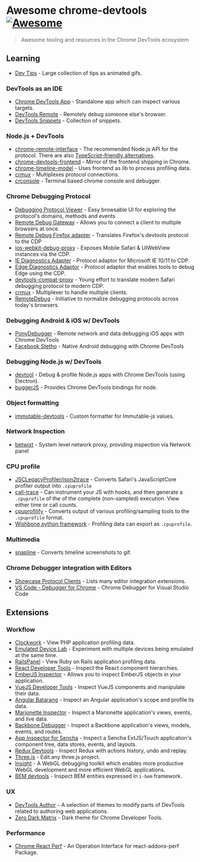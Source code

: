 # Awesome chrome-devtools [![Awesome](https://cdn.rawgit.com/sindresorhus/awesome/d7305f38d29fed78fa85652e3a63e154dd8e8829/media/badge.svg)](https://github.com/sindresorhus/awesome)

> Awesome tooling and resources in the Chrome DevTools ecosystem

## Learning
* [Dev Tips](https://umaar.com/dev-tips/) - Large collection of tips as animated gifs.

### DevTools as an IDE
* [Chrome DevTools App](https://github.com/auchenberg/chrome-devtools-app) - Standalone app which can inspect various targets.
* [DevTools Remote](https://devtoolsremote.com/) - Remotely debug someone else's browser.
* [DevTools Snippets](https://github.com/bahmutov/code-snippets) - Collection of snippets.

### Node.js + DevTools
* [chrome-remote-interface](https://github.com/cyrus-and/chrome-remote-interface) - The recommended Node.js API for the protocol. There are also [TypeScript-friendly alternatives](https://github.com/DickvdBrink/chrome-debug-protocol).
* [chrome-devtools-frontend](https://www.npmjs.com/package/chrome-devtools-frontend) - Mirror of the frontend shipping in Chrome.
* [chrome-timeline-model](https://www.npmjs.com/package/devtools-timeline-model) - Uses frontend as lib to process profiling data.
* [crmux](https://github.com/sidorares/crmux) - Multiplexes protocol connections.
* [crconsole](https://github.com/sidorares/crconsole) - Terminal based chrome console and debugger.

### Chrome Debugging Protocol
* [Debugging Protocol Viewer](https://chromedevtools.github.io/debugger-protocol-viewer/) - Easy browsable UI for exploring the protocol's domains, methods and events
* [Remote Debug Gateway](https://github.com/RemoteDebug/remotedebug-gateway) - Allows you to connect a client to multiple browsers at once.
* [Remote Debug Firefox adapter](https://github.com/RemoteDebug/remotedebug-firefox-adapter) - Translates Firefox's devtools protocol to the CDP
* [ios-webkit-debug-proxy](https://github.com/google/ios-webkit-debug-proxy) - Exposes Mobile Safari & UIWebView instances via the CDP.
* [IE Diagnostics Adapter](https://github.com/Microsoft/IEDiagnosticsAdapter) - Protocol adaptor for Microsoft IE 10/11 to CDP.
* [Edge Diagnostics Adaptor](https://github.com/Microsoft/edge-diagnostics-adaptor) - Protocol adaptor that enables tools to debug Edge using the CDP.
* [devtools-compat-proxy](https://github.com/artygus/devtools-compat-proxy) - Young effort to translate modern Safari debugging protocol to modern CDP.
* [crmux](https://github.com/sidorares/crmux) - Multiplexer to handle multiple clients.
* [RemoteDebug](https://github.com/RemoteDebug) - Initiative to normalize debugging protocols across today's browsers.

### Debugging Android & iOS w/ DevTools
* [PonyDebugger](https://github.com/square/PonyDebugger) - Remote network and data debugging iOS apps with Chrome DevTools
* [Facebook Stetho](https://github.com/facebook/stetho) - Native Android debugging with Chrome DevTools

### Debugging Node.js w/ DevTools
* [devtool](https://github.com/Jam3/devtool) - Debug & profile Node.js apps with Chrome DevTools (using Electron).
* [buggerJS](https://github.com/buggerjs/bugger) - Provides Chrome DevTools bindings for node.

### Object formatting
* [immutable-devtools](https://github.com/andrewdavey/immutable-devtools) - Custom formatter for Immutable-js values.

### Network Inspection
* [betwixt](https://github.com/kdzwinel/betwixt) - System level network proxy, providing inspection via Network panel

### CPU profile
* [JSCLegacyProfiler/json2trace](https://github.com/facebook/react-native/blob/master/JSCLegacyProfiler/json2trace) - Converts Safari's JavaScriptCore profiler output into `.cpuprofile`
* [call-trace](https://github.com/brendankenny/call-trace) - Can instrument your JS with hooks, and then generate a `.cpuprofile`  of the of the complete (non-sampled) execution. View either time or call counts.
* [cpuprofilify](https://github.com/thlorenz/cpuprofilify) - Converts output of various profiling/sampling tools to the `.cpuprofile` format.
* [Wishbone python framework](http://wishbone.readthedocs.org/en/develop/miscellaneous.html#profiling) - Profiling data can export as `.cpuprofile`.

### Multimedia
* [snapline](https://github.com/pmdartus/snapline) - Converts timeline screenshots to gif.

### Chrome Debugger integration with Editors
* [Showcase Protocol Clients](https://developer.chrome.com/devtools/docs/debugging-clients) - Lists many editor integration extensions.
* [VS Code - Debugger for Chrome](https://github.com/Microsoft/vscode-chrome-debug/) - Chrome Debugger for Visual Studio Code

## Extensions
### Workflow
* [Clockwork](https://chrome.google.com/webstore/detail/clockwork/dmggabnehkmmfmdffgajcflpdjlnoemp?hl=en) - View PHP application profiling data.
* [Emulated Device Lab](https://chrome.google.com/webstore/detail/emulated-device-lab/oaonfodocibcdobdeelbbfggjombamff) - Experiment with multiple devices being emulated at the same time.
* [RailsPanel](https://chrome.google.com/webstore/detail/railspanel/gjpfobpafnhjhbajcjgccbbdofdckggg?hl=en-US) - View Ruby on Rails application profiling data.
* [React Developer Tools](https://chrome.google.com/webstore/detail/react-developer-tools/fmkadmapgofadopljbjfkapdkoienihi) - Inspect the React component hierarchies.
* [EmberJS Inspector](https://chrome.google.com/webstore/detail/ember-inspector/bmdblncegkenkacieihfhpjfppoconhi) - Allows you to inspect EmberJS objects in your application.
* [VueJS Developer Tools](https://github.com/vuejs/vue-devtools) - Inspect VueJS components and manipulate their data.
* [Angular Batarang](https://chrome.google.com/webstore/detail/angularjs-batarang/ighdmehidhipcmcojjgiloacoafjmpfk) - Inspect an Angular application's scope and profile its data.
* [Marionette Inspector](https://chrome.google.com/webstore/detail/marionette-inspector/fbgfjlockdhidoaempmjcddibjklhpka) - Inspect a Marionette application's views, events, and live data.
* [Backbone Debugger](https://chrome.google.com/webstore/detail/backbone-debugger/bhljhndlimiafopmmhjlgfpnnchjjbhd) - Inspect a Backbone application's views, models, events, and routes.
* [App Inspector for Sencha](https://chrome.google.com/webstore/detail/app-inspector-for-sencha/pbeapidedgdpniokbedbfbaacglkceae) - Inspect a Sencha ExtJS/Touch application's component tree, data stores, events, and layouts.
* [Redux Devtools](https://chrome.google.com/webstore/detail/redux-devtools/lmhkpmbekcpmknklioeibfkpmmfibljd) - Inspect Redux with actions history, undo and replay.
* [Three.js](https://chrome.google.com/webstore/detail/threejs-editor-extension/fbgbekpggeldiacgjkacbkkcbjhmakea/) - Edit any three.js project.
* [Insight](https://github.com/3Dparallax/insight/) - A WebGL debugging toolkit which enables more productive WebGL development and more efficient WebGL applications.
* [BEM devtools](https://github.com/escaton/bem-chrome-devtools) - Inspect BEM entities expressed in `i-bem` framework.

### UX
* [DevTools Author](https://chrome.google.com/webstore/detail/devtools-author/egfhcfdfnajldliefpdoaojgahefjhhi) - A selection of themes to modify parts of DevTools related to authoring web applications.
* [Zero Dark Matrix](https://chrome.google.com/webstore/detail/devtools-theme-zero-dark/bomhdjeadceaggdgfoefmpeafkjhegbo) - Dark theme for Chrome Developer Tools.

### Performance
* [Chrome React Perf](https://chrome.google.com/webstore/detail/react-perf/hacmcodfllhbnekmghgdlplbdnahmhmm) - An Operation Interface for react-addons-perf Package.

